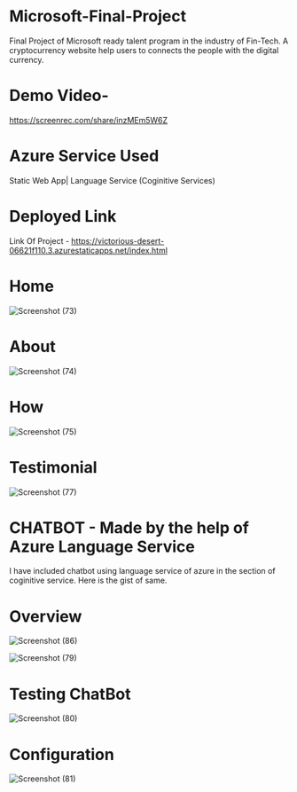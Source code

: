 # Microsoft-Final-Project
Final Project of Microsoft ready talent program in the industry of Fin-Tech.
A cryptocurrency website help users to connects the people with the digital currency.

# Demo Video- 
https://screenrec.com/share/inzMEm5W6Z

# Azure Service Used
Static Web App|
Language Service (Coginitive Services)
# Deployed Link
Link Of Project - https://victorious-desert-06621f110.3.azurestaticapps.net/index.html
# Home
![Screenshot (73)](https://github.com/Rahul30062/Microsoft-frt-Project/assets/91240408/20ba7ab0-5076-4b9d-8f09-a8c3daed4f83)

# About

![Screenshot (74)](https://github.com/Rahul30062/Microsoft-frt-Project/assets/91240408/375b907f-0697-4bdb-b6cf-205d40035c2a)

# How
![Screenshot (75)](https://github.com/Rahul30062/Microsoft-frt-Project/assets/91240408/a831b87e-39a2-42be-a468-ef2d9c0952e3)

# Testimonial
![Screenshot (77)](https://github.com/Rahul30062/Microsoft-frt-Project/assets/91240408/ea81a37c-4ca8-4f87-be1e-ed64b394ca8d)

# CHATBOT - Made by the help of Azure Language Service 
I have included chatbot using language service of azure in the section of coginitive service.
Here is the gist of same.
# Overview
![Screenshot (86)](https://github.com/Rahul30062/Microsoft-frt-Project/assets/91240408/1ae8d640-8375-483c-ac13-d82d41ae2dde)

![Screenshot (79)](https://github.com/Rahul30062/Microsoft-frt-Project/assets/91240408/f3f95aa0-5ad1-4968-82ee-46cb25e18963)
# Testing ChatBot
![Screenshot (80)](https://github.com/Rahul30062/Microsoft-frt-Project/assets/91240408/35c00f15-1fe1-470b-9986-d4b3e52d2071)
# Configuration
![Screenshot (81)](https://github.com/Rahul30062/Microsoft-frt-Project/assets/91240408/5bca75ec-220d-4469-aab2-246a74a81dec)




